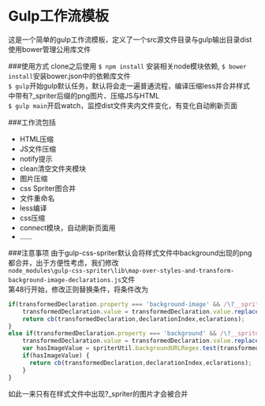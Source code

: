 Gulp工作流模板
===
这是一个简单的gulp工作流模板，定义了一个src源文件目录与gulp输出目录dist<br>
使用bower管理公用库文件


###使用方式
clone之后使用 `$ npm install` 安装相关node模块依赖, `$ bower install`安装bower.json中的依赖库文件<br>
`$ gulp`开始gulp默认任务，默认将会走一遍普通流程，编译压缩less并合并样式中带有?_spriter后缀的png图片、压缩JS与HTML<br>
`$ gulp main`开启watch，监控dist文件夹内文件变化，有变化自动刷新页面

###工作流包括
* HTML压缩
* JS文件压缩
* notify提示
* clean清空文件夹模块
* 图片压缩
* css Spriter图合并
* 文件重命名
* less编译
* css压缩
* connect模块，自动刷新页面用
* ……

###注意事项
由于gulp-css-spriter默认会将样式文件中background出现的png都合并，出于方便性考虑，我们修改<br>
`node_modules\gulp-css-spriter\lib\map-over-styles-and-transform-background-image-declarations.js`文件<br>
第48行开始，修改正则替换条件，将条件改为<br>
```javascript
if(transformedDeclaration.property === 'background-image' && /\?__spriter/i.test(transformedDeclaration.value)) {
    transformedDeclaration.value = transformedDeclaration.value.replace('?__spriter','');
    return cb(transformedDeclaration,declarationIndex,eclarations);
}
else if(transformedDeclaration.property === 'background' && /\?__spriter/i.test(transformedDeclaration.value)) {
    transformedDeclaration.value = transformedDeclaration.value.replace('?__spriter','');
    var hasImageValue = spriterUtil.backgroundURLRegex.test(transformedDeclaration.value);
    if(hasImageValue) {
      return cb(transformedDeclaration,declarationIndex,eclarations);
    }
}
```
如此一来只有在样式文件中出现?_spriter的图片才会被合并
